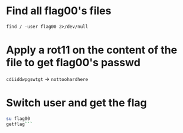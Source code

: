 # Find all flag00's files
`find / -user flag00 2>/dev/null`

# Apply a rot11 on the content of the file to get flag00's passwd
`cdiiddwpgswtgt` -> `nottoohardhere`

# Switch user and get the flag
```bash
su flag00
getflag```
